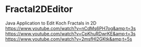 # Fractal2DEditor
Java Application to Edit Koch Fractals in 2D  
https://www.youtube.com/watch?v=nCdMs6PH7og&amp;t=3s 
https://www.youtube.com/watch?v=CpKhuRDwrKE&amp;t=3s 
https://www.youtube.com/watch?v=2msfHl2GKtk&amp;t=5s
